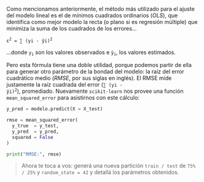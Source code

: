 Como mencionamos anteriormente, el método más utilizado para el ajuste del modelo lineal es el de mínimos cuadrados ordinarios (_OLS_), que identifica como mejor modelo la recta (o plano si es regresión múltiple) que minimiza la suma de los cuadrados de los errores...

<pre>
<code>ε<sup>2</sup> = ∑ (yi - ŷi)<sup>2</sup></code>
</pre>

...donde  <code>y<sub>i</sub></code> son los valores observados e <code>ŷ<sub>i</sub></code>, los valores estimados. 

Pero esta fórmula tiene una doble utilidad, porque podemos partir de ella para generar otro parámetro de la bondad del modelo: la raíz del error cuadrático medio (_RMSE_, por sus siglas en inglés). El RMSE mide justamente la raíz cuadrada del error (<code>∑ (yi - ŷi)<sup>2</sup></code>), promediado. Nuevamente `scikit-learn` nos provee una función `mean_squared_error` para asistirnos con este cálculo:

```python
y_pred = modelo.predict(X = X_test)

rmse = mean_squared_error(
  y_true  = y_test,
  y_pred  = y_pred,
  squared = False
)

print("RMSE:", rmse)
```

> Ahora te toca a vos: generá una nueva partición `train / test` de `75% / 25%` y `random_state = 42` y detallá los parámetros obtenidos.  